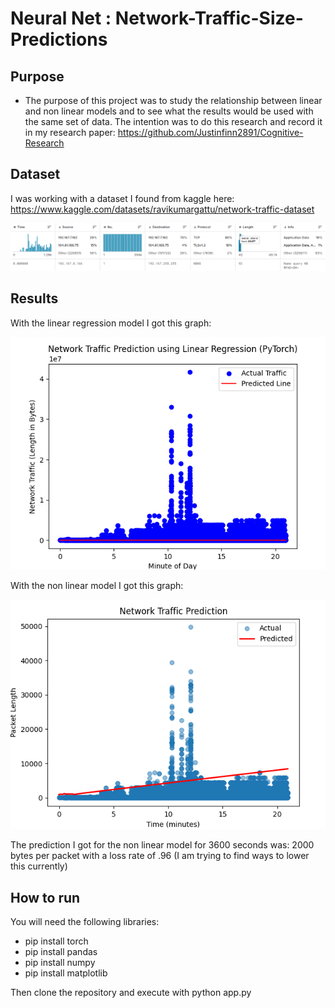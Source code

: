 # Neural Net : Network-Traffic-Size-Predictions

## Purpose

* The purpose of this project was to study the relationship between linear and non linear models and to see what the results would be used with the same set of data. The intention was to do this research and record it in my research paper: https://github.com/Justinfinn2891/Cognitive-Research

## Dataset 

I was working with a dataset I found from kaggle here: https://www.kaggle.com/datasets/ravikumargattu/network-traffic-dataset

![screenshot](dataset.png)

## Results

With the linear regression model I got this graph: 

![screenshot](result.png)

With the non linear model I got this graph:

![screenshot](result2.png)


The prediction I got for the non linear model for 3600 seconds was: 2000 bytes per packet with a loss rate of .96 (I am trying to find ways to lower this currently) 


## How to run

You will need the following libraries:

* pip install torch
* pip install pandas
* pip install numpy
* pip install matplotlib

Then clone the repository and execute with python app.py 

